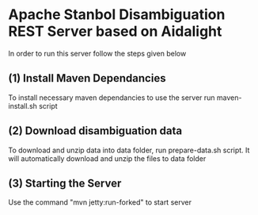 # Apache Stanbol Disambiguation REST Server based on Aidalight

In order to run this server follow the steps given below 

## (1) Install Maven Dependancies

To install necessary maven dependancies to use the server run maven-install.sh script

## (2) Download disambiguation data 

To download and unzip data into data folder, run prepare-data.sh script. It will automatically
download and unzip the files to data folder

## (3) Starting the Server

Use the command "mvn jetty:run-forked" to start server
